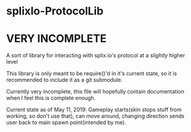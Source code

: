 # splixIo-ProtocolLib
# VERY INCOMPLETE


A sort of library for interacting with splix.io's protocol at a *slightly* higher level

This library is only meant to be require()'d in it's current state, so it is recommended to include it as a git submodule. 

Currently very incomplete, this file will hopefully contain documentation when I feel this is complete enough. 

Current state as of May 11, 2019: Gameplay starts(skin stops stuff from working, so don't use that), can move around, changing direction sends user back to main spawn point(intended by me). 